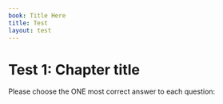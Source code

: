 ```yaml
---
book: Title Here
title: Test
layout: test
---
```


# Test 1: Chapter title

Please choose the ONE most correct answer to each question:

